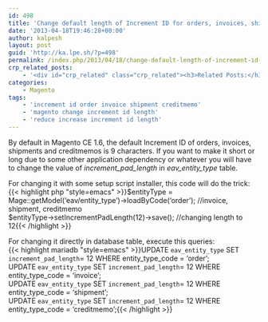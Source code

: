 ```yaml
---
id: 498
title: 'Change default length of Increment ID for orders, invoices, shipments, creditmemos'
date: '2013-04-18T19:46:28+00:00'
author: kalpesh
layout: post
guid: 'http://ka.lpe.sh/?p=498'
permalink: /index.php/2013/04/18/change-default-length-of-increment-id-for-orders-invoices-shipments-creditmemos/
crp_related_posts:
    - '<div id="crp_related" class="crp_related"><h3>Related Posts:</h3><ul><li><a href="http://ka.lpe.sh/2012/01/17/magento-linking-multiple-shipments-with-their-invoices/"     class="crp_title">Magento: Linking multiple shipments with their invoices</a></li><li><a href="http://ka.lpe.sh/2013/01/08/mysql-root-password-reset/"     class="crp_title">Mysql root password reset or create</a></li><li><a href="http://ka.lpe.sh/2013/04/28/magento-get-all-invoices-and-shipments-of-an-order/"     class="crp_title">Magento get all invoices and shipments of an order</a></li><li><a href="http://ka.lpe.sh/2012/01/17/magento-adding-column-to-sales_flat_order_item-sales_flat_invoice_item-and-sales_flat_shipment_item/"     class="crp_title">Magento: Adding column to sales_flat_order_item, sales_flat_invoice_item and sales_flat_shipment_item</a></li><li><a href="http://ka.lpe.sh/2012/07/21/migrate-magento-to-new-server-domain-database-host/"     class="crp_title">Migrate magento to new server / domain / database / host</a></li></ul></div>'
categories:
    - Magento
tags:
    - 'increment id order invoice shipment creditmemo'
    - 'magento change increment id length'
    - 'reduce increase increment id length'
---
```


By default in Magento CE 1.6, the default Increment ID of orders, invoices, shipments and creditmemos is 9 characters. If you want to make it short or long due to some other application dependency or whatever you will have to change the value of *increment_pad_length* in *eav_entity_type* table.

For changing it with some setup script installer, this code will do the trick:  
{{< highlight php "style=emacs" >}}$entityType = Mage::getModel(‘eav/entity_type’)->loadByCode(‘order’); //invoice, shipment, creditmemo  
$entityType->setIncrementPadLength(12)->save(); //changing length to 12{{< /highlight >}}

For changing it directly in database table, execute this queries:  
{{< highlight mariadb "style=emacs" >}}UPDATE `eav_entity_type` SET `increment_pad_length`= 12 WHERE entity_type_code = ‘order’;  
UPDATE `eav_entity_type` SET `increment_pad_length`= 12 WHERE entity_type_code = ‘invoice’;  
UPDATE `eav_entity_type` SET `increment_pad_length`= 12 WHERE entity_type_code = ‘shipment’;  
UPDATE `eav_entity_type` SET `increment_pad_length`= 12 WHERE entity_type_code = ‘creditmemo’;{{< /highlight >}}